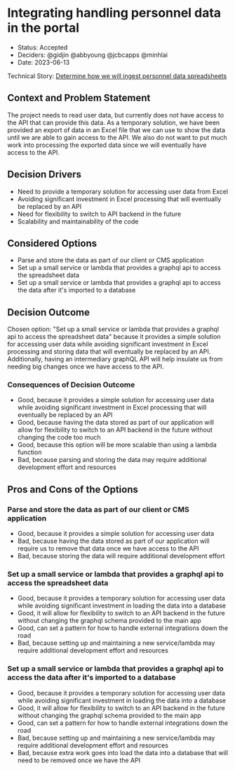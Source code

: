 # Integrating handling personnel data in the portal

- Status: Accepted
- Deciders: @gidjin @abbyoung @jcbcapps @minhlai
- Date: 2023-06-13

Technical Story: [Determine how we will ingest personnel data spreadsheets](https://app.shortcut.com/orbit-truss/story/2051/determine-how-we-will-ingest-personnel-data-spreadsheets-in-order-to-display-data-on-the-portal)


## Context and Problem Statement

The project needs to read user data, but currently does not have access to the API that can provide this data. As a temporary solution, we have been provided an export of data in an Excel file that we can use to show the data until we are able to gain access to the API. We also do not want to put much work into processing the exported data since we will eventually have access to the API.

## Decision Drivers

- Need to provide a temporary solution for accessing user data from Excel
- Avoiding significant investment in Excel processing that will eventually be replaced by an API
- Need for flexibility to switch to API backend in the future
- Scalability and maintainability of the code

## Considered Options

- Parse and store the data as part of our client or CMS application
- Set up a small service or lambda that provides a graphql api to access the spreadsheet data
- Set up a small service or lambda that provides a graphql api to access the data after it's imported to a database

## Decision Outcome

Chosen option: "Set up a small service or lambda that provides a graphql api to access the spreadsheet data" because it provides a simple solution for accessing user data while avoiding significant investment in Excel processing and storing data that will eventually be replaced by an API. Additionally, having an intermediary graphQL API will help insulate us from needing big changes once we have access to the API.

### Consequences of Decision Outcome

- Good, because it provides a simple solution for accessing user data while avoiding significant investment in Excel processing that will eventually be replaced by an API
- Good, because having the data stored as part of our application will allow for flexibility to switch to an API backend in the future without changing the code too much
- Good, because this option will be more scalable than using a lambda function
- Bad, because parsing and storing the data may require additional development effort and resources

## Pros and Cons of the Options

### Parse and store the data as part of our client or CMS application

- Good, because it provides a simple solution for accessing user data
- Bad, because having the data stored as part of our application will require us to remove that data once we have access to the API
- Bad, because storing the data will require additional development effort

### Set up a small service or lambda that provides a graphql api to access the spreadsheet data

- Good, because it provides a temporary solution for accessing user data while avoiding significant investment in loading the data into a database
- Good, it will allow for flexibility to switch to an API backend in the future without changing the graphql schema provided to the main app
- Good, can set a pattern for how to handle external integrations down the road
- Bad, because setting up and maintaining a new service/lambda may require additional development effort and resources

### Set up a small service or lambda that provides a graphql api to access the data after it's imported to a database

- Good, because it provides a temporary solution for accessing user data while avoiding significant investment in loading the data into a database
- Good, it will allow for flexibility to switch to an API backend in the future without changing the graphql schema provided to the main app
- Good, can set a pattern for how to handle external integrations down the road
- Bad, because setting up and maintaining a new service/lambda may require additional development effort and resources
- Bad, because extra work goes into load the data into a database that will need to be removed once we have the API
